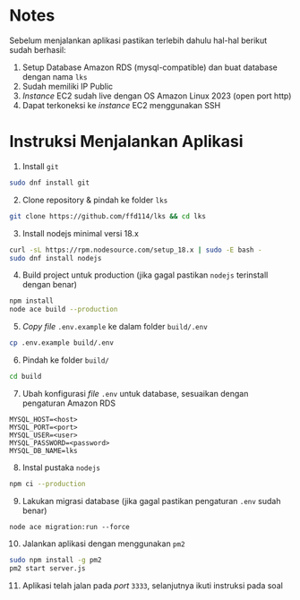 # Notes

Sebelum menjalankan aplikasi pastikan terlebih dahulu hal-hal berikut sudah berhasil:

1. Setup Database Amazon RDS (mysql-compatible) dan buat database dengan nama `lks`
2. Sudah memiliki IP Public
3. *Instance* EC2 sudah live dengan OS Amazon Linux 2023 (open port http)
4. Dapat terkoneksi ke *instance* EC2 menggunakan SSH

# Instruksi Menjalankan Aplikasi

1. Install `git`
```bash
sudo dnf install git
```

2. Clone repository & pindah ke folder `lks`
```bash
git clone https://github.com/ffd114/lks && cd lks
```

3. Install nodejs minimal versi 18.x

```bash
curl -sL https://rpm.nodesource.com/setup_18.x | sudo -E bash -
sudo dnf install nodejs
```

4. Build project untuk production (jika gagal pastikan `nodejs` terinstall dengan benar)
```bash
npm install
node ace build --production
```

5. *Copy* *file* `.env.example` ke dalam folder `build/.env`

```bash
cp .env.example build/.env
```

6. Pindah ke folder `build/`

```bash
cd build
```

7. Ubah konfigurasi *file* `.env` untuk database, sesuaikan dengan pengaturan Amazon RDS

```
MYSQL_HOST=<host>
MYSQL_PORT=<port>
MYSQL_USER=<user>
MYSQL_PASSWORD=<password>
MYSQL_DB_NAME=lks
```

8. Instal pustaka `nodejs`

```bash
npm ci --production
```

9. Lakukan migrasi database (jika gagal pastikan pengaturan `.env` sudah benar)

```base
node ace migration:run --force
```

10. Jalankan aplikasi dengan menggunakan `pm2`

```bash
sudo npm install -g pm2
pm2 start server.js
```

11. Aplikasi telah jalan pada *port* `3333`, selanjutnya ikuti instruksi pada soal
